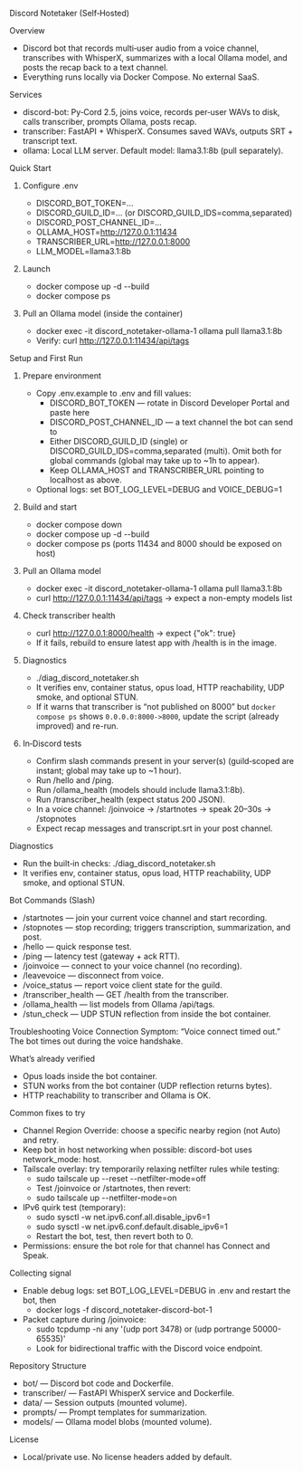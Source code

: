 Discord Notetaker (Self‑Hosted)

Overview
- Discord bot that records multi‑user audio from a voice channel, transcribes with WhisperX, summarizes with a local Ollama model, and posts the recap back to a text channel.
- Everything runs locally via Docker Compose. No external SaaS.

Services
- discord-bot: Py‑Cord 2.5, joins voice, records per‑user WAVs to disk, calls transcriber, prompts Ollama, posts recap.
- transcriber: FastAPI + WhisperX. Consumes saved WAVs, outputs SRT + transcript text.
- ollama: Local LLM server. Default model: llama3.1:8b (pull separately).

Quick Start
1) Configure .env
   - DISCORD_BOT_TOKEN=…
   - DISCORD_GUILD_ID=… (or DISCORD_GUILD_IDS=comma,separated)
   - DISCORD_POST_CHANNEL_ID=…
   - OLLAMA_HOST=http://127.0.0.1:11434
   - TRANSCRIBER_URL=http://127.0.0.1:8000
   - LLM_MODEL=llama3.1:8b

2) Launch
   - docker compose up -d --build
   - docker compose ps

3) Pull an Ollama model (inside the container)
   - docker exec -it discord_notetaker-ollama-1 ollama pull llama3.1:8b
   - Verify: curl http://127.0.0.1:11434/api/tags

Setup and First Run
1) Prepare environment
   - Copy .env.example to .env and fill values:
     - DISCORD_BOT_TOKEN — rotate in Discord Developer Portal and paste here
     - DISCORD_POST_CHANNEL_ID — a text channel the bot can send to
     - Either DISCORD_GUILD_ID (single) or DISCORD_GUILD_IDS=comma,separated (multi). Omit both for global commands (global may take up to ~1h to appear).
     - Keep OLLAMA_HOST and TRANSCRIBER_URL pointing to localhost as above.
   - Optional logs: set BOT_LOG_LEVEL=DEBUG and VOICE_DEBUG=1

2) Build and start
   - docker compose down
   - docker compose up -d --build
   - docker compose ps (ports 11434 and 8000 should be exposed on host)

3) Pull an Ollama model
   - docker exec -it discord_notetaker-ollama-1 ollama pull llama3.1:8b
   - curl http://127.0.0.1:11434/api/tags → expect a non-empty models list

4) Check transcriber health
   - curl http://127.0.0.1:8000/health → expect {"ok": true}
   - If it fails, rebuild to ensure latest app with /health is in the image.

5) Diagnostics
   - ./diag_discord_notetaker.sh
   - It verifies env, container status, opus load, HTTP reachability, UDP smoke, and optional STUN.
   - If it warns that transcriber is “not published on 8000” but `docker compose ps` shows `0.0.0.0:8000->8000`, update the script (already improved) and re-run.

6) In‑Discord tests
   - Confirm slash commands present in your server(s) (guild‑scoped are instant; global may take up to ~1 hour).
   - Run /hello and /ping.
   - Run /ollama_health (models should include llama3.1:8b).
   - Run /transcriber_health (expect status 200 JSON).
   - In a voice channel: /joinvoice → /startnotes → speak 20–30s → /stopnotes
   - Expect recap messages and transcript.srt in your post channel.

Diagnostics
- Run the built‑in checks: ./diag_discord_notetaker.sh
- It verifies env, container status, opus load, HTTP reachability, UDP smoke, and optional STUN.

Bot Commands (Slash)
- /startnotes — join your current voice channel and start recording.
- /stopnotes — stop recording; triggers transcription, summarization, and post.
- /hello — quick response test.
- /ping — latency test (gateway + ack RTT).
- /joinvoice — connect to your voice channel (no recording).
- /leavevoice — disconnect from voice.
- /voice_status — report voice client state for the guild.
- /transcriber_health — GET /health from the transcriber.
- /ollama_health — list models from Ollama /api/tags.
- /stun_check — UDP STUN reflection from inside the bot container.

Troubleshooting Voice Connection
Symptom: “Voice connect timed out.” The bot times out during the voice handshake.

What’s already verified
- Opus loads inside the bot container.
- STUN works from the bot container (UDP reflection returns bytes).
- HTTP reachability to transcriber and Ollama is OK.

Common fixes to try
- Channel Region Override: choose a specific nearby region (not Auto) and retry.
- Keep bot in host networking when possible: discord-bot uses network_mode: host.
- Tailscale overlay: try temporarily relaxing netfilter rules while testing:
  - sudo tailscale up --reset --netfilter-mode=off
  - Test /joinvoice or /startnotes, then revert:
  - sudo tailscale up --netfilter-mode=on
- IPv6 quirk test (temporary):
  - sudo sysctl -w net.ipv6.conf.all.disable_ipv6=1
  - sudo sysctl -w net.ipv6.conf.default.disable_ipv6=1
  - Restart the bot, test, then revert both to 0.
- Permissions: ensure the bot role for that channel has Connect and Speak.

Collecting signal
- Enable debug logs: set BOT_LOG_LEVEL=DEBUG in .env and restart the bot, then
  - docker logs -f discord_notetaker-discord-bot-1
- Packet capture during /joinvoice:
  - sudo tcpdump -ni any '(udp port 3478) or (udp portrange 50000-65535)'
  - Look for bidirectional traffic with the Discord voice endpoint.

Repository Structure
- bot/ — Discord bot code and Dockerfile.
- transcriber/ — FastAPI WhisperX service and Dockerfile.
- data/ — Session outputs (mounted volume).
- prompts/ — Prompt templates for summarization.
- models/ — Ollama model blobs (mounted volume).

License
- Local/private use. No license headers added by default.

